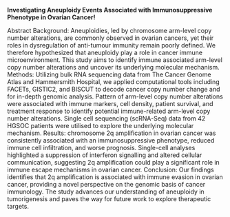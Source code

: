 **Investigating Aneuploidy Events Associated with Immunosuppressive Phenotype in Ovarian Cancer!**

Abstract 
Background: Aneuploidies, led by chromosome arm-level copy number alterations, are commonly observed in ovarian cancers, yet their roles in dysregulation of anti-tumour immunity remain poorly defined. We therefore hypothesized that aneuploidy play a role in cancer immune microenvironment. This study aims to identify immune associated arm-level copy number alterations and uncover its underlying molecular mechanism. 
Methods: Utilizing bulk RNA sequencing data from The Cancer Genome Atlas and Hammersmith Hospital, we applied computational tools including FACETs, GISTIC2, and BISCUT to decode cancer copy number change and for in-depth genomic analysis. Pattern of arm-level copy number alterations were associated with immune markers, cell density, patient survival, and treatment response to identify potential immune-related arm-level copy number alterations. Single cell sequencing (scRNA-Seq) data from 42 HGSOC patients were utilised to explore the underlying molecular mechanism. 
Results: chromosome 2q amplification in ovarian cancer was consistently associated with an immunosuppressive phenotype, reduced immune cell infiltration, and worse prognosis. Single-cell analyses highlighted a suppression of interferon signalling and altered cellular communication, suggesting 2q amplification could play a significant role in immune escape mechanisms in ovarian cancer.
Conclusion: Our findings identifies that 2q amplification is associated with immune evasion in ovarian cancer, providing a novel perspective on the genomic basis of cancer immunology. The study advances our understanding of aneuploidy in tumorigenesis and paves the way for future work to explore therapeutic targets.

